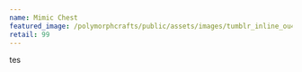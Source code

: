 ```yaml
---
name: Mimic Chest
featured_image: /polymorphcrafts/public/assets/images/tumblr_inline_ou4b2q0Dtr1rulby5_540.gif
retail: 99
---
```

tes



